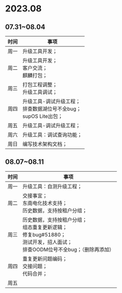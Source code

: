 # 2023.08

## 07.31~08.04

| 时间 | 事项                                                                       |
| ---- | -------------------------------------------------------------------------- |
| 周一 | 升级工具开发；                                                             |
| 周二 | 升级工具开发；<br />客户交流；<br />麒麟打包；                             |
| 周三 | 打包工程调整；<br />升级工具调试；                                         |
| 周四 | 升级工具-调试升级工程；<br />排查数据湖位号不全bug；<br />supOS Lite出包； |
| 周五 | 升级工具-调试升级工程；                                                    |
| 周六 | 升级工具：调试查询功能；                                                   |
| 周日 | 编写技术架构文档；                                                         |

## 08.07~08.11

| 时间 | 事项                                                                                                                                       |
| ---- | ------------------------------------------------------------------------------------------------------------------------------------------ |
| 周一 | 升级工具：自测升级工程；                                                                                                                   |
| 周二 | 交接事宜；<br />东南电化技术支持；<br />历史数据，支持按租户分组；                                                                         |
| 周三 | 历史数据，支持按租户分组；<br />组态重复更新逻辑；<br />修复bug#51880；<br />测试开发，招人面试；<br />排查OODM位号不全bug；（删除再添加） |
| 周四 | 重复更新问题编码；<br />交接问题；<br />代码合并；                                                                                         |
| 周五 |                                                                                                                                            |
